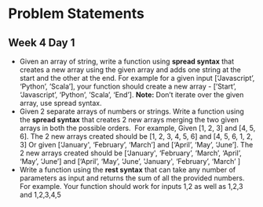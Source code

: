 # Problem Statements

## Week 4 Day 1

- Given an array of string, write a function using **spread syntax** that creates a new array using the given array and adds one string at the start and the other at the end.
For example for a given input [‘Javascript’, ‘Python’, ’Scala’], your function should create a new array - [’Start’, ‘Javascript’, ‘Python’, ’Scala’, ‘End’]. 
**Note:** Don’t iterate over the given array, use spread syntax.
- Given 2 separate arrays of numbers or strings. Write a function using the **spread syntax** that creates 2 new arrays merging the two given arrays in both the possible orders. ﻿
For example, 
Given [1, 2, 3] and [4, 5, 6]. The 2 new arrays created should be [1, 2, 3, 4, 5, 6] and [4, 5, 6, 1, 2, 3]
Or given [‘January', ‘February’, ‘March’] and [‘April’, ‘May’, ‘June’]. The 2 new arrays created should be [‘January', ‘February’, ‘March’, ‘April’, ‘May’, ‘June’] and [‘April’, ‘May’, ‘June’, 'January', ‘February’, ‘March’ ]
- Write a function using the **rest syntax** that can take any number of parameters as input and returns the sum of all the provided numbers.
For example. Your function should work for inputs 1,2 as well as 1,2,3 and 1,2,3,4,5
